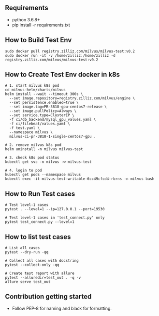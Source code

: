 ## Requirements
* python 3.6.8+
* pip install -r requirements.txt

## How to Build Test Env
```shell
sudo docker pull registry.zilliz.com/milvus/milvus-test:v0.2
sudo docker run -it -v /home/zilliz:/home/zilliz -d registry.zilliz.com/milvus/milvus-test:v0.2
```

## How to Create Test Env docker in k8s
```shell
# 1. start milvus k8s pod
cd milvus-helm/charts/milvus
helm install --wait --timeout 300s \
  --set image.repository=registry.zilliz.com/milvus/engine \
  --set persistence.enabled=true \
  --set image.tag=PR-3818-gpu-centos7-release \
  --set image.pullPolicy=Always \
  --set service.type=ClusterIP \
  -f ci/db_backend/mysql_gpu_values.yaml \
  -f ci/filebeat/values.yaml \
  -f test.yaml \
  --namespace milvus \
  milvus-ci-pr-3818-1-single-centos7-gpu .

# 2. remove milvus k8s pod
helm uninstall -n milvus milvus-test

# 3. check k8s pod status
kubectl get svc -n milvus -w milvus-test

# 4. login to pod
kubectl get pods --namespace milvus
kubectl exec -it milvus-test-writable-6cc49cfcd4-rbrns -n milvus bash
```

## How to Run Test cases
```shell
# Test level-1 cases
pytest . --level=1 --ip=127.0.0.1 --port=19530

# Test level-1 cases in 'test_connect.py' only
pytest test_connect.py --level=1
```

## How to list test cases
```shell
# List all cases
pytest --dry-run -qq

# Collect all cases with docstring
pytest --collect-only -qq

# Create test report with allure
pytest --alluredir=test_out . -q -v
allure serve test_out
 ```

## Contribution getting started
* Follow PEP-8 for naming and black for formatting.


